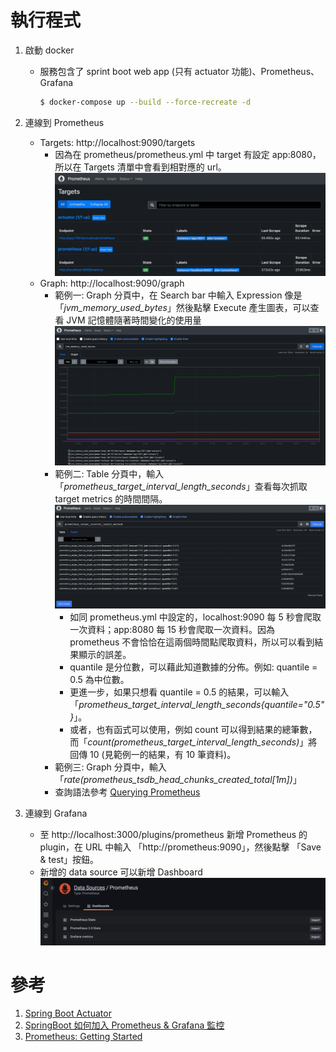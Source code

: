 # 執行程式

1. 啟動 docker
   
   - 服務包含了 sprint boot web app (只有 actuator 功能)、Prometheus、Grafana

     ```bash
     $ docker-compose up --build --force-recreate -d
     ```

2. 連線到 Prometheus
   - Targets: http://localhost:9090/targets
     - 因為在 prometheus/prometheus.yml 中 target 有設定 app:8080，所以在 Targets 清單中會看到相對應的 url。
     ![](images/PrometheusTargets.png)
   - Graph: http://localhost:9090/graph
     - 範例一: Graph 分頁中，在 Search bar 中輸入 Expression 像是 「_jvm_memory_used_bytes_」然後點擊 Execute 產生圖表，可以查看 JVM 記憶體隨著時間變化的使用量
       ![](images/PrometheusGraph.png)
     - 範例二: Table 分頁中，輸入「_prometheus_target_interval_length_seconds_」查看每次抓取 target metrics 的時間間隔。
       ![](images/PrometheusTable.png)
       - 如同 prometheus.yml 中設定的，localhost:9090 每 5 秒會爬取一次資料；app:8080 每 15 秒會爬取一次資料。因為 prometheus 不會恰恰在這兩個時間點爬取資料，所以可以看到結果顯示的誤差。
       - quantile 是分位數，可以藉此知道數據的分佈。例如: quantile = 0.5 為中位數。
       - 更進一步，如果只想看 quantile = 0.5 的結果，可以輸入「_prometheus_target_interval_length_seconds{quantile="0.5"}_」。
       - 或者，也有函式可以使用，例如 count 可以得到結果的總筆數，而「_count(prometheus_target_interval_length_seconds)_」將回傳 10 (見範例一的結果，有 10 筆資料)。
     - 範例三: Graph 分頁中，輸入「_rate(prometheus_tsdb_head_chunks_created_total[1m])_」
     - 查詢語法參考 [Querying Prometheus](https://prometheus.io/docs/prometheus/2.38/querying/basics/)

3. 連線到 Grafana

    - 至 http://localhost:3000/plugins/prometheus 新增 Prometheus 的 plugin，在 URL 中輸入 「http://prometheus:9090」，然後點擊 「Save & test」按鈕。
    - 新增的 data source 可以新增 Dashboard
      ![](images/PrometheusDashboard.png)

# 參考

1. [Spring Boot Actuator](https://www.baeldung.com/spring-boot-actuators)
2. [SpringBoot 如何加入 Prometheus & Grafana 監控](http://samchu.logdown.com/posts/7805002-springboot-how-to-join-prometheus-and-grafana-monitoring)
3. [Prometheus: Getting Started](https://prometheus.io/docs/prometheus/latest/getting_started/)